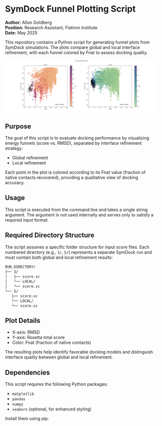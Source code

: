 # SymDock Funnel Plotting Script

**Author:** Allon Goldberg  
**Position:** Research Assistant, Flatiron Institute  
**Date:** May 2025

This repository contains a Python script for generating funnel plots from SymDock simulations. The plots compare global and local interface refinement, with each funnel colored by Fnat to assess docking quality.

![Example Funnel Plot](example.png)

## Purpose

The goal of this script is to evaluate docking performance by visualizing energy funnels (score vs. RMSD), separated by interface refinement strategy:

- Global refinement
- Local refinement

Each point in the plot is colored according to its Fnat value (fraction of native contacts recovered), providing a qualitative view of docking accuracy.

## Usage

This script is executed from the command line and takes a single string argument. The argument is not used internally and serves only to satisfy a required input format.

## Required Directory Structure

The script assumes a specific folder structure for input score files. Each numbered directory (e.g., `3/`, `5/`) represents a separate SymDock run and must contain both global and local refinement results:

```
RUN_DIRECTORY/
├── 3/
│   ├── score.sc
│   └── LOCAL/
│   └── score.sc
└── 5/
   ├── score.sc
   └── LOCAL/
   └── score.sc
```

## Plot Details

- X-axis: RMSD
- Y-axis: Rosetta total score
- Color: Fnat (fraction of native contacts)

The resulting plots help identify favorable docking models and distinguish interface quality between global and local refinement.

## Dependencies

This script requires the following Python packages:

- `matplotlib`
- `pandas`
- `numpy`
- `seaborn` (optional, for enhanced styling)

Install them using pip:

